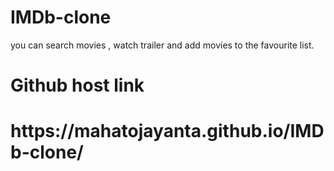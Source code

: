 # IMDb-clone
you can search movies , watch trailer and add movies to the favourite list.

<h1>Github host link<h1/>
https://mahatojayanta.github.io/IMDb-clone/
